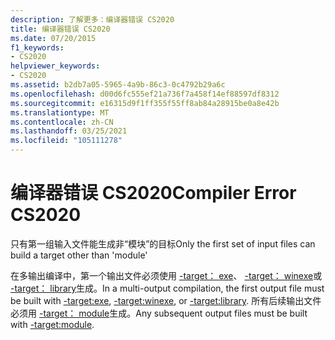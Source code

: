 ```yaml
---
description: 了解更多：编译器错误 CS2020
title: 编译器错误 CS2020
ms.date: 07/20/2015
f1_keywords:
- CS2020
helpviewer_keywords:
- CS2020
ms.assetid: b2db7a05-5965-4a9b-86c3-0c4792b29a6c
ms.openlocfilehash: d00d6fc555ef21a736f7a458f14ef88597df8312
ms.sourcegitcommit: e16315d9f1ff355f55ff8ab84a28915be0a8e42b
ms.translationtype: MT
ms.contentlocale: zh-CN
ms.lasthandoff: 03/25/2021
ms.locfileid: "105111278"
---
```

# <a name="compiler-error-cs2020"></a><span data-ttu-id="25720-103">编译器错误 CS2020</span><span class="sxs-lookup"><span data-stu-id="25720-103">Compiler Error CS2020</span></span>

<span data-ttu-id="25720-104">只有第一组输入文件能生成非“模块”的目标</span><span class="sxs-lookup"><span data-stu-id="25720-104">Only the first set of input files can build a target other than 'module'</span></span>  
  
 <span data-ttu-id="25720-105">在多输出编译中，第一个输出文件必须使用 [-target： exe](../language-reference/compiler-options/output.md)、 [-target： winexe](../language-reference/compiler-options/output.md)或 [-target： library](../language-reference/compiler-options/output.md)生成。</span><span class="sxs-lookup"><span data-stu-id="25720-105">In a multi-output compilation, the first output file must be built with [-target:exe](../language-reference/compiler-options/output.md), [-target:winexe](../language-reference/compiler-options/output.md), or [-target:library](../language-reference/compiler-options/output.md).</span></span> <span data-ttu-id="25720-106">所有后续输出文件必须用 [-target： module](../language-reference/compiler-options/output.md)生成。</span><span class="sxs-lookup"><span data-stu-id="25720-106">Any subsequent output files must be built with [-target:module](../language-reference/compiler-options/output.md).</span></span>
